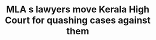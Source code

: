 ---
direct_url: https://www.thehindu.com/news/cities/Kochi/mlas-lawyers-move-kerala-high-court-for-quashing-cases-against-them/article66125836.ece
layout: post
title: MLA s lawyers move Kerala High Court for quashing cases against them
tags: []
---